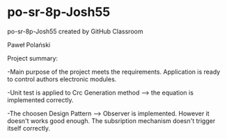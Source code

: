 ﻿# po-sr-8p-Josh55
po-sr-8p-Josh55 created by GitHub Classroom

Paweł Polański




Project summary:

-Main purpose of the project meets the requirements. 
 Application is ready to control authors electronic modules.

-Unit test is applied to Crc Generation method --> the equation is implemented correctly.

-The choosen Design Pattern --> Observer is implemented. 
 However it doesn't works good enough. The subsription mechanism doesn't trigger itself correctly.